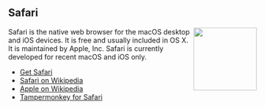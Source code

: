 ## Safari
<img src="https://raw.githubusercontent.com/wiki/OpenUserJS/OpenUserJS.org/images/safari_icon.png" width="128" height="128" align="right">

Safari is the native web browser for the macOS desktop and iOS devices. It is free and usually included in OS X. It is maintained by Apple, Inc. Safari is currently developed for recent macOS and iOS only.

* [Get Safari][safariBrowser]
* [Safari on Wikipedia][wikipediaSafari]
* [Apple on Wikipedia][wikipediaApple]
* [Tampermonkey for Safari][tampermonkeyForSafari]


[githubFavicon]: https://assets-cdn.github.com/favicon.ico
[oujsFavicon]: https://raw.githubusercontent.com/OpenUserJs/OpenUserJS.org/master/public/images/favicon16.png

[safariBrowser]: https://support.apple.com/downloads/safari
[wikipediaSafari]: https://www.wikipedia.org/wiki/Safari_%28web_browser%29
[wikipediaApple]: https://www.wikipedia.org/wiki/Apple_Inc.

[tampermonkeyForSafari]: Tampermonkey-for-Safari

